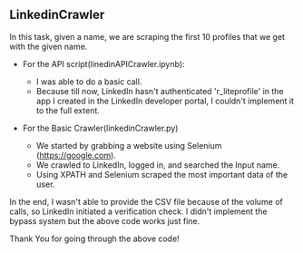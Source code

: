 ## LinkedinCrawler
In this task, given a name, we are scraping the first 10 profiles that we get with the given name.

* For the API script(linedinAPICrawler.ipynb):
     - I was able to do a basic call.
     - Because till now, LinkedIn hasn't authenticated 'r_liteprofile' in the app I created in the LinkedIn developer portal, I couldn't implement it to the full extent.

* For the Basic Crawler(linkedinCrawler.py)
     - We started by grabbing a website using Selenium (https://google.com).
     - We crawled to LinkedIn, logged in, and searched the Input name.
     - Using XPATH and Selenium scraped the most important data of the user.
 
In the end, I wasn't able to provide the CSV file because of the volume of calls, so LinkedIn initiated a verification check. 
I didn't implement the bypass system but the above code works just fine.

Thank You for going through the above code!
 
